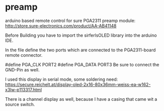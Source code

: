 # preamp
arduino based remote control for sure PGA2311 preamp module:
http://store.sure-electronics.com/product/AA-AB41148

Before Building you have to import the sirferlsOLED library into the arduino IDE.

In the file define the two ports which are connected to the PGA2311-board remote connector.

#define PGA_CLK PORT2
#define PGA_DATA PORT3
Be sure to connect the GND-Pin as well.

I used this display in serial mode, some soldering need:
https://secure.reichelt.at/display-oled-2x16-80x36mm-weiss-ea-w162-x3lw-p113317.html

There is a channel display as well, because I have a casing that came wit a source switch.


